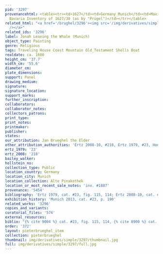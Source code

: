 ```yaml
---
pid: '3297'
provenancehtml: <table><tr><td>1627</td><td>Germany Munich</td><td>Maximilian I of
  Bavaria Inventory of 1627/30 (as by "Prügel")</td></tr></table>
related_html: "<a href='/brughel/3296'><img src='/img/derivatives/simple/3296/thumbnail.jpg'
  /></a>"
related_ids: '3296'
label: Jonah Leaving the Whale (Munich)
object_type: Painting
genre: Religious
tags: Traveling House Coast Mountain Old_Testament Shells Boat
realdate: ca. 1600
height_cm: '37.7'
width_cm: '55.6'
diameter_cm:
plate_dimensions:
support: Panel
drawing_medium:
signature:
signature_location:
support_marks:
further_inscription:
collaborators:
collaborator_notes:
collectors_patrons:
print_type:
print_notes:
printmaker:
publisher:
states:
our_attribution: Jan Brueghel the Elder
other_attribution_authorities: 'Ertz 2008-10, #218, Ertz 1979, #23, Honig database'
ertz_1979: '23'
ertz_2008: '218'
bailey_walker:
hollstein_no:
collection_type: Public
location_country: Germany
location_city: Munich
location_collection: Alte Pinakothek
location_or_most_recent_sale_notes: 'inv. #1887'
provenance: '5454'
bibliography: 'Ertz 1979, cat. #23, fig. 115, 114; Ertz 2008-10, cat. #218'
exhibition_history: 'Munich 2013, cat. #23, p. 190'
related_works: '3296'
copies_and_variants:
curatorial_files: '574'
external_resources:
biblio: "{% cite 9004 %} cat. #23, fig. 115, 114, {% cite 8900 %} cat. #218"
order: '372'
layout: pieterbrueghel_item
collection: pieterbrueghel
thumbnail: img/derivatives/simple/3297/thumbnail.jpg
full: img/derivatives/simple/3297/full.jpg
---
```

